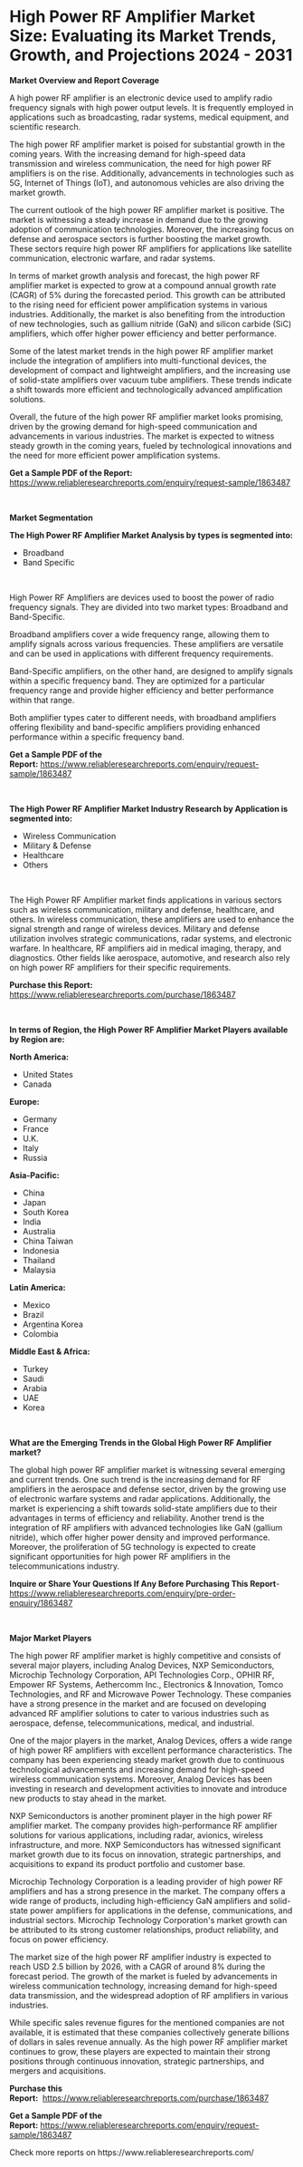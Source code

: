 <p><h1>High Power RF Amplifier Market Size: Evaluating its Market Trends, Growth, and Projections 2024 - 2031</h1></p><p><strong>Market Overview and Report Coverage</strong></p>
<p><p>A high power RF amplifier is an electronic device used to amplify radio frequency signals with high power output levels. It is frequently employed in applications such as broadcasting, radar systems, medical equipment, and scientific research.</p><p>The high power RF amplifier market is poised for substantial growth in the coming years. With the increasing demand for high-speed data transmission and wireless communication, the need for high power RF amplifiers is on the rise. Additionally, advancements in technologies such as 5G, Internet of Things (IoT), and autonomous vehicles are also driving the market growth.</p><p>The current outlook of the high power RF amplifier market is positive. The market is witnessing a steady increase in demand due to the growing adoption of communication technologies. Moreover, the increasing focus on defense and aerospace sectors is further boosting the market growth. These sectors require high power RF amplifiers for applications like satellite communication, electronic warfare, and radar systems.</p><p>In terms of market growth analysis and forecast, the high power RF amplifier market is expected to grow at a compound annual growth rate (CAGR) of 5% during the forecasted period. This growth can be attributed to the rising need for efficient power amplification systems in various industries. Additionally, the market is also benefiting from the introduction of new technologies, such as gallium nitride (GaN) and silicon carbide (SiC) amplifiers, which offer higher power efficiency and better performance.</p><p>Some of the latest market trends in the high power RF amplifier market include the integration of amplifiers into multi-functional devices, the development of compact and lightweight amplifiers, and the increasing use of solid-state amplifiers over vacuum tube amplifiers. These trends indicate a shift towards more efficient and technologically advanced amplification solutions.</p><p>Overall, the future of the high power RF amplifier market looks promising, driven by the growing demand for high-speed communication and advancements in various industries. The market is expected to witness steady growth in the coming years, fueled by technological innovations and the need for more efficient power amplification systems.</p></p>
<p><strong>Get a Sample PDF of the Report:</strong> <a href="https://www.reliableresearchreports.com/enquiry/request-sample/1863487">https://www.reliableresearchreports.com/enquiry/request-sample/1863487</a></p>
<p>&nbsp;</p>
<p><strong>Market Segmentation</strong></p>
<p><strong>The High Power RF Amplifier Market Analysis by types is segmented into:</strong></p>
<p><ul><li>Broadband</li><li>Band Specific</li></ul></p>
<p>&nbsp;</p>
<p><p>High Power RF Amplifiers are devices used to boost the power of radio frequency signals. They are divided into two market types: Broadband and Band-Specific.</p><p>Broadband amplifiers cover a wide frequency range, allowing them to amplify signals across various frequencies. These amplifiers are versatile and can be used in applications with different frequency requirements.</p><p>Band-Specific amplifiers, on the other hand, are designed to amplify signals within a specific frequency band. They are optimized for a particular frequency range and provide higher efficiency and better performance within that range.</p><p>Both amplifier types cater to different needs, with broadband amplifiers offering flexibility and band-specific amplifiers providing enhanced performance within a specific frequency band.</p></p>
<p><strong>Get a Sample PDF of the Report:</strong>&nbsp;<a href="https://www.reliableresearchreports.com/enquiry/request-sample/1863487">https://www.reliableresearchreports.com/enquiry/request-sample/1863487</a></p>
<p>&nbsp;</p>
<p><strong>The High Power RF Amplifier Market Industry Research by Application is segmented into:</strong></p>
<p><ul><li>Wireless Communication</li><li>Military & Defense</li><li>Healthcare</li><li>Others</li></ul></p>
<p>&nbsp;</p>
<p><p>The High Power RF Amplifier market finds applications in various sectors such as wireless communication, military and defense, healthcare, and others. In wireless communication, these amplifiers are used to enhance the signal strength and range of wireless devices. Military and defense utilization involves strategic communications, radar systems, and electronic warfare. In healthcare, RF amplifiers aid in medical imaging, therapy, and diagnostics. Other fields like aerospace, automotive, and research also rely on high power RF amplifiers for their specific requirements.</p></p>
<p><strong>Purchase this Report:</strong>&nbsp; <a href="https://www.reliableresearchreports.com/purchase/1863487">https://www.reliableresearchreports.com/purchase/1863487</a></p>
<p>&nbsp;</p>
<p><strong>In terms of Region, the High Power RF Amplifier Market Players available by Region are:</strong></p>
<p>
    <p> <strong> North America: </strong>
        <ul>
            <li>United States</li>
            <li>Canada</li>
        </ul>
        </p> 
    <p> <strong> Europe: </strong>
        <ul>
            <li>Germany</li>
            <li>France</li>
            <li>U.K.</li>
            <li>Italy</li>
            <li>Russia</li>
        </ul>
        </p> 
    <p> <strong> Asia-Pacific: </strong>
        <ul>
            <li>China</li>
            <li>Japan</li>
            <li>South Korea</li>
            <li>India</li>
            <li>Australia</li>
            <li>China Taiwan</li>
            <li>Indonesia</li>
            <li>Thailand</li>
            <li>Malaysia</li>
        </ul>
        </p> 
    <p> <strong> Latin America: </strong>
        <ul>
            <li>Mexico</li>
            <li>Brazil</li>
            <li>Argentina Korea</li>
            <li>Colombia</li>
        </ul>
        </p> 
    <p> <strong> Middle East & Africa: </strong>
        <ul>
            <li>Turkey</li>
            <li>Saudi</li>
            <li>Arabia</li>
            <li>UAE</li>
            <li>Korea</li>
        </ul>
    </p>
    </p>
<p>&nbsp;</p>
<p><strong>What are the Emerging Trends in the Global High Power RF Amplifier market?</strong></p>
<p><p>The global high power RF amplifier market is witnessing several emerging and current trends. One such trend is the increasing demand for RF amplifiers in the aerospace and defense sector, driven by the growing use of electronic warfare systems and radar applications. Additionally, the market is experiencing a shift towards solid-state amplifiers due to their advantages in terms of efficiency and reliability. Another trend is the integration of RF amplifiers with advanced technologies like GaN (gallium nitride), which offer higher power density and improved performance. Moreover, the proliferation of 5G technology is expected to create significant opportunities for high power RF amplifiers in the telecommunications industry.</p></p>
<p><strong>Inquire or Share Your Questions If Any Before Purchasing This Report</strong>- <a href="https://www.reliableresearchreports.com/enquiry/pre-order-enquiry/1863487">https://www.reliableresearchreports.com/enquiry/pre-order-enquiry/1863487</a></p>
<p>&nbsp;</p>
<p><strong>Major Market Players</strong></p>
<p><p>The high power RF amplifier market is highly competitive and consists of several major players, including Analog Devices, NXP Semiconductors, Microchip Technology Corporation, API Technologies Corp., OPHIR RF, Empower RF Systems, Aethercomm Inc., Electronics & Innovation, Tomco Technologies, and RF and Microwave Power Technology. These companies have a strong presence in the market and are focused on developing advanced RF amplifier solutions to cater to various industries such as aerospace, defense, telecommunications, medical, and industrial.</p><p>One of the major players in the market, Analog Devices, offers a wide range of high power RF amplifiers with excellent performance characteristics. The company has been experiencing steady market growth due to continuous technological advancements and increasing demand for high-speed wireless communication systems. Moreover, Analog Devices has been investing in research and development activities to innovate and introduce new products to stay ahead in the market.</p><p>NXP Semiconductors is another prominent player in the high power RF amplifier market. The company provides high-performance RF amplifier solutions for various applications, including radar, avionics, wireless infrastructure, and more. NXP Semiconductors has witnessed significant market growth due to its focus on innovation, strategic partnerships, and acquisitions to expand its product portfolio and customer base.</p><p>Microchip Technology Corporation is a leading provider of high power RF amplifiers and has a strong presence in the market. The company offers a wide range of products, including high-efficiency GaN amplifiers and solid-state power amplifiers for applications in the defense, communications, and industrial sectors. Microchip Technology Corporation's market growth can be attributed to its strong customer relationships, product reliability, and focus on power efficiency.</p><p>The market size of the high power RF amplifier industry is expected to reach USD 2.5 billion by 2026, with a CAGR of around 8% during the forecast period. The growth of the market is fueled by advancements in wireless communication technology, increasing demand for high-speed data transmission, and the widespread adoption of RF amplifiers in various industries.</p><p>While specific sales revenue figures for the mentioned companies are not available, it is estimated that these companies collectively generate billions of dollars in sales revenue annually. As the high power RF amplifier market continues to grow, these players are expected to maintain their strong positions through continuous innovation, strategic partnerships, and mergers and acquisitions.</p></p>
<p><strong>Purchase this Report:</strong>&nbsp;&nbsp;<a href="https://www.reliableresearchreports.com/purchase/1863487">https://www.reliableresearchreports.com/purchase/1863487</a></p>
<p></p>
<p><strong>Get a Sample PDF of the Report:</strong>&nbsp;<a href="https://www.reliableresearchreports.com/enquiry/request-sample/1863487">https://www.reliableresearchreports.com/enquiry/request-sample/1863487</a></p>
<p>Check more reports on https://www.reliableresearchreports.com/</p>